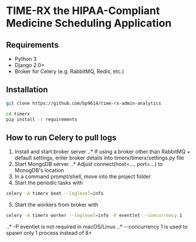 # TIME-RX the HIPAA-Compliant Medicine Scheduling Application

## Requirements
* Python 3
* Django 2.0+
* Broker for Celery (e.g. RabbitMQ, Redis, etc.)

## Installation
```sh
git clone https://github.com/bp9614/time-rx-admin-analytics
```

```sh
cd timerx
pip install -r requirements
```

## How to run Celery to pull logs
1. Install and start broker server
..* If using a broker other than RabbitMQ + default settings, enter broker details into timerx/timerx/settings.py file
2. Start MongoDB server
..* Adjust connect(host=..., port=...) to MonogDB's location
3. In a command prompt/shell, move into the project folder
4. Start the periodic tasks with 
```sh
celery -A timerx beat --loglevel=info
```
5. Start the workers from broker with
```sh
celery -A timerx worker --loglevel=info -P eventlet --concurrency 1
```
..* -P eventlet is not required in macOS/Linux
..* --concurrency 1 is used to spawn only 1 process instead of 8+

